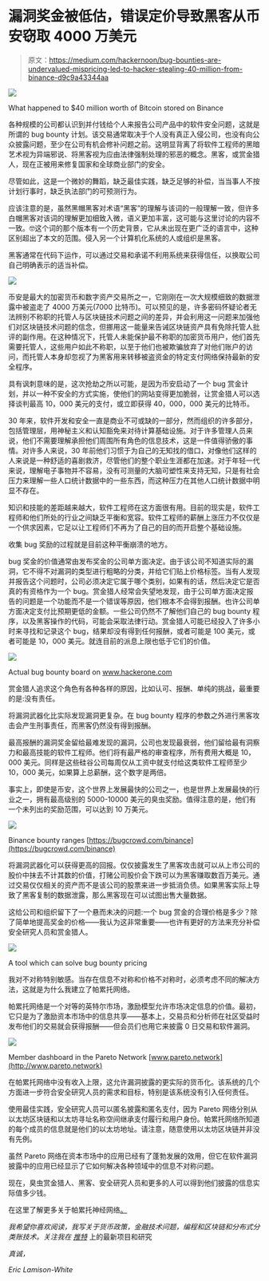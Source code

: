 # 漏洞奖金被低估，错误定价导致黑客从币安窃取 4000 万美元

> 原文：<https://medium.com/hackernoon/bug-bounties-are-undervalued-mispricing-led-to-hacker-stealing-40-million-from-binance-d9c9a43344aa>

![](img/2b8057ab3dfadf92bda7f170afb96d97.png)

What happened to $40 million worth of Bitcoin stored on Binance

各种规模的公司都认识到并付钱给个人来报告公司产品中的软件安全问题，这就是所谓的 bug bounty 计划。该交易通常取决于个人没有真正入侵公司，也没有向公众披露问题，至少在公司有机会修补问题之前。这明显背离了将软件工程师的黑暗艺术视为异端邪说、将黑客视为应由法律强制处理的邪恶的概念。黑客，或赏金猎人，现在正被用来修复国家和全球商业部门的安全。

尽管如此，这是一个微妙的舞蹈，缺乏最佳实践，缺乏足够的补偿，当当事人不按计划行事时，缺乏执法部门的可预测行为。

应该注意的是，虽然黑帽黑客对术语“黑客”的理解与该词的一般理解一致，但许多白帽黑客对该词的理解更加细致入微，语义更加丰富，这可能与这里讨论的内容不一致。🤓这个词的那个版本有一个历史背景，它从未出现在更广泛的语言中，这种区别超出了本文的范围。侵入另一个计算机化系统的人或组织是黑客。

黑客通常在代码下运作，可以通过交易和承诺不利用系统来获得信任，以换取公司自己明确表示的适当补偿。

![](img/82fdc3aa3cf743c0f935107e80f9085c.png)

币安是最大的加密货币和数字资产交易所之一，它刚刚在一次大规模细致的数据泄露中被盗走了 4000 万美元(7000 比特币)。可以预见的是，许多密码怀疑论者无法辨别不称职的托管人与区块链技术问题之间的差异，并会利用这一问题来加强他们对区块链技术问题的信念，但挪用这一能量来告诫区块链资产具有免除托管人批评的副作用。在这种情况下，托管人未能保护最不称职的加密货币用户，他们首先需要托管人，这些用户如此不称职，以至于他们也被欺骗放弃了对他们账户的访问，而托管人本身却忽视了为黑客用来转移被盗资金的特定支付网络保持最新的安全程序。

具有讽刺意味的是，这次抢劫之所以可能，是因为币安启动了一个 bug 赏金计划，并以一种不安全的方式实施，使他们的网站变得更加脆弱，让赏金猎人可以选择谈判最高 10，000 美元的支付，或立即获得 40，000，000 美元的比特币。

30 年来，软件开发和安全一直是商业不可或缺的一部分，然而组织的许多部分，包括管理层，用神秘主义和认知豁免来对待计算基础设施。对于许多管理人员来说，他们不需要理解承担他们周围所有角色的信息技术，这是一件值得骄傲的事情。对许多人来说，30 年前他们习惯于为自己的无知找的借口，对像他们这样的人来说是一种舒适的喜剧救济，尽管他们的整个职业生涯都在加速。对于年轻一代来说，理解电子事物并不容易，没有可测量的大脑可塑性来支持无知，只是有社会压力来理解一些人口统计数据中的一些东西，而这种压力在其他人口统计数据中明显不存在。

知识和技能的差距越来越大，软件工程师在这方面很有用。目前的现实是，软件工程师和他们所处的行业之间缺乏平衡和宽容。软件工程师的薪酬上涨压力不仅仅是一个供求因素，它足以让工程师们不再为了自己的目的而开启整个基础设施。

收集 bug 奖励的过程就是目前这种平衡崩溃的地方。

bug 奖金的价值通常由发布奖金的公司单方面决定。由于该公司不知道实际的漏洞，它不得不对漏洞的类型进行粗略的分类，并给它们贴上价格标签。当有人发现并报告这个问题时，公司必须决定它属于哪个类别，如果有的话，然后决定它是否真的有资格作为一个 bug。赏金猎人经常会失望地发现，由于公司单方面决定报告的问题是一个功能而不是一个错误等原因，他们根本不会得到报酬。也许公司单方面决定支付比预期更低的金额。一些公司仍然不了解他们自己的 bug bounty 程序，以及黑客操作的代码，可能会采取法律行动。赏金猎人可能已经投入了许多小时来寻找和记录这个 bug，结果却没有得到任何报酬，或者可能是 100 美元，或者可能是 10，000 美元。就连目前的派息上限也低于它们的价值。

![](img/fe2ef71fc3af0101adcc01c5d8b8f1a2.png)

Actual bug bounty board on www.hackerone.com

赏金猎人追求这个角色有各种各样的原因，比如认可、报酬、单纯的挑战，最重要的是:没有责任。

将漏洞武器化比实际发现漏洞更复杂。在 bug bounty 程序的参数之外进行黑客攻击会产生刑事责任，而黑客仍然没有得到报酬。

最高报酬的漏洞奖金留给最难发现的漏洞，公司也发现最衰弱，他们留给最有洞察力和最高技能的软件工程师。他们将有最严格的审查程序，所有费用大概是 10，000 美元。同样是这些硅谷公司每周仅从工资中就支付给这类软件工程师至少 10，000 美元，如果算上总薪酬，这个数字是两倍。

事实上，即使是币安，这个世界上发展最快的公司之一，也是世界上发展最快的行业之一，拥有最高级别的 5000-10000 美元的臭虫奖励。值得注意的是，他们有一个未列出的奖励范围，可以达到 10 万美元。

![](img/47c6a9c32972804ce5acae7ad75eb415.png)

Binance bounty ranges [https://bugcrowd.com/binance](https://bugcrowd.com/binance)

将漏洞武器化可以获得更高的回报。仅仅披露发生了黑客攻击就可以从上市公司的股价中抹去不计其数的价值，打赌公司股价会下跌可以为黑客赚取数百万美元。通过交易仅仅相关的资产而不是该公司的股票来进一步抵消负债。如果黑客实际上导致了黑客复制的数据泄露，那么黑客现在可以试图出售大量数据。

这给公司和组织留下了一个悬而未决的问题:一个 bug 赏金的合理价格是多少？除了简单地提高奖金的价格——我认为这非常重要——也许有更好的方法来充分补偿安全研究人员和赏金猎人。

![](img/3d4101053660777b0c40de6f2bd7d835.png)

A tool which can solve bug bounty pricing

我对不对称特别敏感。当存在信息不对称和价格不对称时，必须考虑不同的解决方法，这就是为什么我建立了帕累托网络。

帕累托网络是一个对等的英特尔市场，激励模型允许市场决定信息的价值。最初，它只是为了激励资本市场中的信息共享——基本上，交易员和分析师在社区受益时发布他们的交易就会获得报酬——但会员们也用它来披露 0 日交易和软件漏洞。

![](img/7ab09cedf8ed56e2e81367fed3394556.png)

Member dashboard in the Pareto Network [www.pareto.network](http://www.pareto.network)

在帕累托网络中没有收入上限，这允许漏洞披露的更实际的货币化。该系统的几个方面进一步符合安全研究人员的需求和目标，特别是该系统没有引入任何责任。

使用最佳实践，安全研究人员可以匿名披露和匿名支付，因为 Pareto 网络分别从以太坊区块链和以太坊寻址名称空间继承支付履行和用户身份。帕累托网络所知道的每个成员的信息就是他们的以太坊地址。请注意，随意使用以太坊区块链并非没有先例。

虽然 Pareto 网络在资本市场中的应用已经有了蓬勃发展的效用，但它在软件漏洞披露中的应用已经显示了它如何解决各种领域中的信息不对称问题。

现在，臭虫赏金猎人、黑客、安全研究人员和更多的人可以得到他们披露的信息实际值多少钱。

在这里了解更多关于帕累托神经网络[。](https://www.pareto.network)

*我希望你喜欢阅读，我写关于货币政策，金融技术问题，编程和区块链和分布式分类账技术。关注我在* [*推特*](https://www.twitter.com/1blockologist) 上的最新项目和研究

*真诚，*

*Eric Lamison-White*